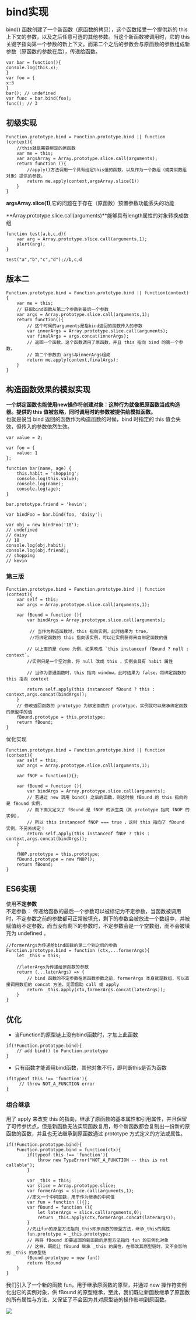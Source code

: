 # bind实现
bind() 函数创建了一个新函数（原函数的拷贝），这个函数接受一个提供新的 this 上下文的参数，以及之后任意可选的其他参数。当这个新函数被调用时，它的 this 关键字指向第一个参数的新上下文。而第二个之后的参数会与原函数的参数组成新参数（原函数的参数在后），传递给函数。
```
var bar = function(){
console.log(this.x);
}
var foo = {
x:3
}
bar(); // undefined
var func = bar.bind(foo);
func(); // 3
```

## 初级实现
```
Function.prototype.bind = Function.prototype.bind || function (context){
    //this就是需要绑定的原函数
    var me = this;
    var argsArray = Array.prototype.slice.call(arguments);
    return function (){
        //apply()方法调用一个具有给定this值的函数，以及作为一个数组（或类似数组对象）提供的参数。
        return me.apply(context,argsArray.slice(1))
    }
}
```
**argsArray.slice(1)**,它的问题在于存在（原函数）预置参数功能丢失的功能

**Array.prototype.slice.call(arguments)**能够具有length属性的对象转换成数组
```
function test(a,b,c,d){
    var arg = Array.prototype.slice.call(arguments,1);
    alert(arg);
}

test("a","b","c","d");//b,c,d
```

## 版本二
```
Function.prototype.bind = Function.prototype.bind || function(context){
    var me = this;
    // 获取bind函数从第二个参数到最后一个参数
    var args = Array.prototype.slice.call(arguments,1);
    return function(){
        // 这个时候的arguments是指bind返回的函数传入的参数
        var innerArgs = Array.prototype.slice.call(arguments);
        var finalArgs = args.concat(innerArgs);
        // 返回一个函数，这个函数调用了原函数，并且 this 指向 bind 的第一个参数，
        // 第二个参数由 args与innerArgs组成 
        return me.apply(context,finalArgs);
    }
}
```
## 构造函数效果的模拟实现
**一个绑定函数也能使用new操作符创建对象：这种行为就像把原函数当成构造器。提供的 this 值被忽略，同时调用时的参数被提供给模拟函数。**  
也就是说当 bind 返回的函数作为构造函数的时候，bind 时指定的 this 值会失效，但传入的参数依然生效。  
```
var value = 2;

var foo = {
    value: 1
};

function bar(name, age) {
    this.habit = 'shopping';
    console.log(this.value);
    console.log(name);
    console.log(age);
}

bar.prototype.friend = 'kevin';

var bindFoo = bar.bind(foo, 'daisy');

var obj = new bindFoo('18');
// undefined
// daisy
// 18
console.log(obj.habit);
console.log(obj.friend);
// shopping
// kevin
```

### 第三版
```
Function.prototype.bind = Function.prototype.bind || function (context){
    var self = this;
    var args = Array.prototype.slice.call(arguments,1);

    var fBound = function (){
        var bindArgs = Array.prototype.slice.call(arguments);

         // 当作为构造函数时，this 指向实例，此时结果为 true，
         //将绑定函数的 this 指向该实例，可以让实例获得来自绑定函数的值

        // 以上面的是 demo 为例，如果改成 `this instanceof fBound ? null : context`，
        //实例只是一个空对象，将 null 改成 this ，实例会具有 habit 属性

        // 当作为普通函数时，this 指向 window，此时结果为 false，将绑定函数的 this 指向 context

        return self.apply(this instanceof fBound ? this : context,args.concat(bindArgs));
    }
    // 修改返回函数的 prototype 为绑定函数的 prototype，实例就可以继承绑定函数的原型中的值
    fBound.prototype = this.prototype;
    return fBound;
}
```

优化实现
```
Function.prototype.bind = Function.prototype.bind || function (context){
    var self = this;
    var args = Array.prototype.slice.call(arguments,1);

    var fNOP = function(){};

    var fBound = function (){
        var bindArgs = Array.prototype.slice.call(arguments);
        // 若通过 new 调用 bind() 之后的函数，则这时候 fBound 的 this 指向的是 fBound 实例，
        // 而下面又定义了 fBound 是 fNOP 的派生类（其 prototype 指向 fNOP 的实例），
        // 所以 this instanceof fNOP === true ，这时 this 指向了 fBound 实例，不另外绑定！
        return self.apply(this instanceof fNOP ? this : context,args.concat(bindArgs));
    }

    fNOP.prototype = this.prototype;
    fBound.prototype = new fNOP();
    return fBound;
}
```

## ES6实现
使用**不定参数**  
不定参数： 传递给函数的最后一个参数可以被标记为不定参数，当函数被调用时，不定参数之前的参数都可正常被填充，剩下的参数会被放进一个数组中，并被赋值给不定参数。而当没有剩下的参数时，不定参数会是一个空数组，而不会被填充为 undefined 。
```
//formerArgs为传递给bind函数的第二个到之后的参数
Function.prototype.bind = function (ctx,...formerArgs){
    let _this = this;

    //laterArgs为传递给原函数的参数
    return (...laterArgs) => {
        // bind 函数的不定参数在原函数参数之前，formerArgs 本身就是数组，可以直接调用数组的 concat 方法，无需借助 call 或 apply
        return _this.apply(ctx,formerArgs.concat(laterArgs));
    }
}
```

## 优化
- 当Function的原型链上没有bind函数时，才加上此函数

```
if(!Function.prototype.bind){
    // add bind() to Function.prototype
}
```
- 只有函数才能调用bind函数，其他对象不行，即判断this是否为函数

```
if(typeof this !== 'function'){
     // throw NOT_A_FUNCTION error
}
```
### 组合继承
用了 apply 来改变 this 的指向，继承了原函数的基本属性和引用属性，并且保留了可传参优点，但是新函数无法实现函数复用，每个新函数都会复制出一份新的原函数的函数，并且也无法继承到原函数通过 prototype 方式定义的方法或属性。

```
if(!Function.prototype.bind){
    Function.prototype.bind = function(ctx){
        if(typeof this !== 'function'){
            throw new TypeError("NOT_A_FUNCTION -- this is not callable");
        }

        var _this = this;
        var slice = Array.prototype.slice;
        var formerArgs = slice.call(arguments,1);
        //定义一个中间函数，用于作为继承的中间值
        var fun = function (){};
        var fBound = function (){
            let laterArgs = slice.call(arguments,0);
            return _this.apply(ctx,formerArgs.concat(laterArgs));
        }
        //先让fun的原型方法指向_this即原函数的原型方法，继承_this的属性
        fun.prototype = _this.prototype;
        // 再将 fBound 即要返回的新函数的原型方法指向 fun 的实例化对象
        // 这样，既能让 fBound 继承 _this 的属性，在修改其原型链时，又不会影响到 _this 的原型链
        fBound.prototype = new fun()
        return fBound
    }
}
```
我们引入了一个新的函数 fun，用于继承原函数的原型，并通过 new 操作符实例化出它的实例对象，供 fBound 的原型继承，至此，我们既让新函数继承了原函数的所有属性与方法，又保证了不会因为其对原型链的操作影响到原函数。  

![](img/原型链.jpg)